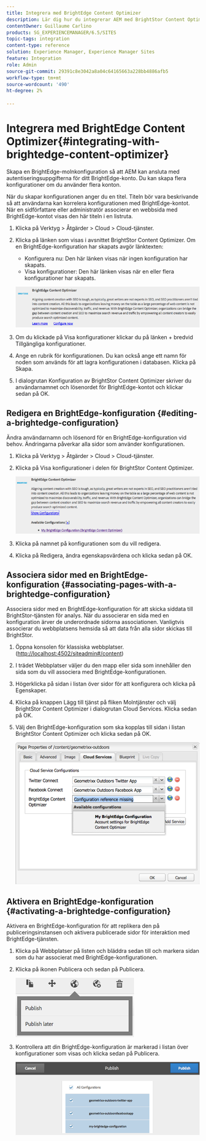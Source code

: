 ```yaml
---
title: Integrera med BrightEdge Content Optimizer
description: Lär dig hur du integrerar AEM med BrightStor Content Optimizer.
contentOwner: Guillaume Carlino
products: SG_EXPERIENCEMANAGER/6.5/SITES
topic-tags: integration
content-type: reference
solution: Experience Manager, Experience Manager Sites
feature: Integration
role: Admin
source-git-commit: 29391c8e3042a8a04c64165663a228bb4886afb5
workflow-type: tm+mt
source-wordcount: '490'
ht-degree: 2%

---
```


# Integrera med BrightEdge Content Optimizer{#integrating-with-brightedge-content-optimizer}

Skapa en BrightEdge-molnkonfiguration så att AEM kan ansluta med autentiseringsuppgifterna för ditt BrightEdge-konto. Du kan skapa flera konfigurationer om du använder flera konton.

När du skapar konfigurationen anger du en titel. Titeln bör vara beskrivande så att användarna kan korrelera konfigurationen med BrightEdge-kontot. När en sidförfattare eller administratör associerar en webbsida med BrightEdge-kontot visas den här titeln i en listruta.

1. Klicka på Verktyg > Åtgärder > Cloud > Cloud-tjänster.
1. Klicka på länken som visas i avsnittet BrightStor Content Optimizer. Om en BrightEdge-konfiguration har skapats avgör länktexten:

   * Konfigurera nu: Den här länken visas när ingen konfiguration har skapats.
   * Visa konfigurationer: Den här länken visas när en eller flera konfigurationer har skapats.

   ![chlimage_1-4](assets/chlimage_1-4a.png)

1. Om du klickade på Visa konfigurationer klickar du på länken + bredvid Tillgängliga konfigurationer.
1. Ange en rubrik för konfigurationen. Du kan också ange ett namn för noden som används för att lagra konfigurationen i databasen. Klicka på Skapa.
1. I dialogrutan Konfiguration av BrightStor Content Optimizer skriver du användarnamnet och lösenordet för BrightEdge-kontot och klickar sedan på OK.

## Redigera en BrightEdge-konfiguration {#editing-a-brightedge-configuration}

Ändra användarnamn och lösenord för en BrightEdge-konfiguration vid behov. Ändringarna påverkar alla sidor som använder konfigurationen.

1. Klicka på Verktyg > Åtgärder > Cloud > Cloud-tjänster.
1. Klicka på Visa konfigurationer i delen för BrightStor Content Optimizer.

   ![chlimage_1-5](assets/chlimage_1-5a.png)

1. Klicka på namnet på konfigurationen som du vill redigera.
1. Klicka på Redigera, ändra egenskapsvärdena och klicka sedan på OK.

## Associera sidor med en BrightEdge-konfiguration {#associating-pages-with-a-brightedge-configuration}

Associera sidor med en BrightEdge-konfiguration för att skicka siddata till BrightStor-tjänsten för analys. När du associerar en sida med en konfiguration ärver de underordnade sidorna associationen. Vanligtvis associerar du webbplatsens hemsida så att data från alla sidor skickas till BrightStor.

1. Öppna konsolen för klassiska webbplatser. ([http://localhost:4502/siteadmin#/content](http://localhost:4502/siteadmin#/content))
1. I trädet Webbplatser väljer du den mapp eller sida som innehåller den sida som du vill associera med BrightEdge-konfigurationen.
1. Högerklicka på sidan i listan över sidor för att konfigurera och klicka på Egenskaper.
1. Klicka på knappen Lägg till tjänst på fliken Molntjänster och välj BrightStor Content Optimizer i dialogrutan Cloud Services. Klicka sedan på OK.
1. Välj den BrightEdge-konfiguration som ska kopplas till sidan i listan BrightStor Content Optimizer och klicka sedan på OK.

   ![chlimage_1-6](assets/chlimage_1-6a.png)

## Aktivera en BrightEdge-konfiguration {#activating-a-brightedge-configuration}

Aktivera en BrightEdge-konfiguration för att replikera den på publiceringsinstansen och aktivera publicerade sidor för interaktion med BrightEdge-tjänsten.

1. Klicka på Webbplatser på listen och bläddra sedan till och markera sidan som du har associerat med BrightEdge-konfigurationen.
1. Klicka på ikonen Publicera och sedan på Publicera.

   ![chlimage_1-7](assets/chlimage_1-7a.png)

1. Kontrollera att din BrightEdge-konfiguration är markerad i listan över konfigurationer som visas och klicka sedan på Publicera.

   ![chlimage_1-8](assets/chlimage_1-8a.png)
